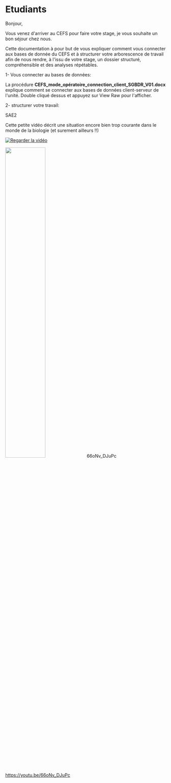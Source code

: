 # Etudiants

Bonjour,

Vous venez d'arriver au CEFS pour faire votre stage, je vous souhaite un bon séjour chez nous.

Cette documentation à pour but de vous expliquer comment vous connecter aux bases de donnée du CEFS et à structurer votre arborescence de travail afin de nous rendre, à l'issu de votre stage, un dossier structuré, compréhensible et des analyses répétables.

1- Vous connecter au bases de données:

La procédure **CEFS_mode_opératoire_connection_client_SGBDR_V01.docx** explique comment se connecter aux bases de données client-serveur de l'unité. Double cliqué dessus et appuyez sur View Raw pour l'afficher.

2- structurer votre travail:


SAE2

Cette petite vidéo décrit une situation encore bien trop courante dans le monde de la biologie (et surement ailleurs !!)

[![Regarder la vidéo](https://img.youtube.com/vi/66oNv_DJuPc/maxresdefault.jpg)](https://www.youtube.com/watch?v=66oNv_DJuPc&ab_channel=NYUHealthSciencesLibrary)

[<img src="https://img.youtube.com/vi/66oNv_DJuPc/maxresdefault.jpg" width="50%">](https://www.youtube.com/watch?v=66oNv_DJuPc&ab_channel=NYUHealthSciencesLibrary)
66oNv_DJuPc

https://youtu.be/66oNv_DJuPc
